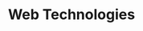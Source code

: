 ---
title: Web Technologies
layout: veranstaltung
studiengang: Modul in the study programs <a href="https://www.medieninformatik.th-koeln.de/study/master/">Media Informatics (Master's program)</a> and <a href="https://www.th-koeln.de/en/academics/digital-sciences-masters-program_83005.php">Digital Sciences</a>
weitere-infos: 2. term
angeboten-im: is held every summer term
website: https://www.medieninformatik.th-koeln.de/study/master/moduls/ma_wtw_modul_web-technologien/
published: true
tags: webtech, webdev, weavingtheweb, sustainableweb, leanweb
---